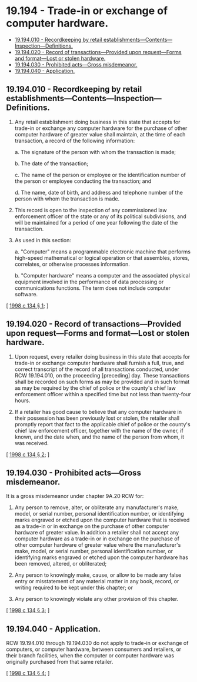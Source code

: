 # 19.194 - Trade-in or exchange of computer hardware.
* [19.194.010 - Recordkeeping by retail establishments—Contents—Inspection—Definitions.](#19194010---recordkeeping-by-retail-establishmentscontentsinspectiondefinitions)
* [19.194.020 - Record of transactions—Provided upon request—Forms and format—Lost or stolen hardware.](#19194020---record-of-transactionsprovided-upon-requestforms-and-formatlost-or-stolen-hardware)
* [19.194.030 - Prohibited acts—Gross misdemeanor.](#19194030---prohibited-actsgross-misdemeanor)
* [19.194.040 - Application.](#19194040---application)
## 19.194.010 - Recordkeeping by retail establishments—Contents—Inspection—Definitions.
1. Any retail establishment doing business in this state that accepts for trade-in or exchange any computer hardware for the purchase of other computer hardware of greater value shall maintain, at the time of each transaction, a record of the following information:

   a. The signature of the person with whom the transaction is made;

   b. The date of the transaction;

   c. The name of the person or employee or the identification number of the person or employee conducting the transaction; and

   d. The name, date of birth, and address and telephone number of the person with whom the transaction is made.

2. This record is open to the inspection of any commissioned law enforcement officer of the state or any of its political subdivisions, and will be maintained for a period of one year following the date of the transaction.

3. As used in this section:

   a. "Computer" means a programmable electronic machine that performs high-speed mathematical or logical operation or that assembles, stores, correlates, or otherwise processes information.

   b. "Computer hardware" means a computer and the associated physical equipment involved in the performance of data processing or communications functions. The term does not include computer software.

\[ [1998 c 134 § 1](http://lawfilesext.leg.wa.gov/biennium/1997-98/Pdf/Bills/Session%20Laws/House/1829-S.SL.pdf?cite=1998%20c%20134%20§%201); \]

## 19.194.020 - Record of transactions—Provided upon request—Forms and format—Lost or stolen hardware.
1. Upon request, every retailer doing business in this state that accepts for trade-in or exchange computer hardware shall furnish a full, true, and correct transcript of the record of all transactions conducted, under RCW 19.194.010, on the proceeding [preceding] day. These transactions shall be recorded on such forms as may be provided and in such format as may be required by the chief of police or the county's chief law enforcement officer within a specified time but not less than twenty-four hours.

2. If a retailer has good cause to believe that any computer hardware in their possession has been previously lost or stolen, the retailer shall promptly report that fact to the applicable chief of police or the county's chief law enforcement officer, together with the name of the owner, if known, and the date when, and the name of the person from whom, it was received.

\[ [1998 c 134 § 2](http://lawfilesext.leg.wa.gov/biennium/1997-98/Pdf/Bills/Session%20Laws/House/1829-S.SL.pdf?cite=1998%20c%20134%20§%202); \]

## 19.194.030 - Prohibited acts—Gross misdemeanor.
It is a gross misdemeanor under chapter 9A.20 RCW for:

1. Any person to remove, alter, or obliterate any manufacturer's make, model, or serial number, personal identification number, or identifying marks engraved or etched upon the computer hardware that is received as a trade-in or in exchange on the purchase of other computer hardware of greater value. In addition a retailer shall not accept any computer hardware as a trade-in or in exchange on the purchase of other computer hardware of greater value where the manufacturer's make, model, or serial number, personal identification number, or identifying marks engraved or etched upon the computer hardware has been removed, altered, or obliterated;

2. Any person to knowingly make, cause, or allow to be made any false entry or misstatement of any material matter in any book, record, or writing required to be kept under this chapter; or

3. Any person to knowingly violate any other provision of this chapter.

\[ [1998 c 134 § 3](http://lawfilesext.leg.wa.gov/biennium/1997-98/Pdf/Bills/Session%20Laws/House/1829-S.SL.pdf?cite=1998%20c%20134%20§%203); \]

## 19.194.040 - Application.
RCW 19.194.010 through 19.194.030 do not apply to trade-in or exchange of computers, or computer hardware, between consumers and retailers, or their branch facilities, when the computer or computer hardware was originally purchased from that same retailer.

\[ [1998 c 134 § 4](http://lawfilesext.leg.wa.gov/biennium/1997-98/Pdf/Bills/Session%20Laws/House/1829-S.SL.pdf?cite=1998%20c%20134%20§%204); \]


